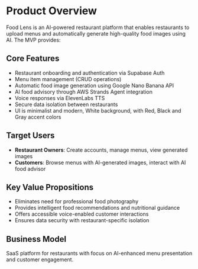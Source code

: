 # Product Overview

Food Lens is an AI-powered restaurant platform that enables restaurants to upload menus and automatically generate high-quality food images using AI. The MVP provides:

## Core Features
- Restaurant onboarding and authentication via Supabase Auth
- Menu item management (CRUD operations)
- Automatic food image generation using Google Nano Banana API
- AI food advisory through AWS Strands Agent integration
- Voice responses via ElevenLabs TTS
- Secure data isolation between restaurants
- UI is minimalist and modern, White background, with Red, Black and Gray accent colors

## Target Users
- **Restaurant Owners**: Create accounts, manage menus, view generated images
- **Customers**: Browse menus with AI-generated images, interact with AI food advisor

## Key Value Propositions
- Eliminates need for professional food photography
- Provides intelligent food recommendations and nutritional guidance
- Offers accessible voice-enabled customer interactions
- Ensures data security with restaurant-specific isolation

## Business Model
SaaS platform for restaurants with focus on AI-enhanced menu presentation and customer engagement.